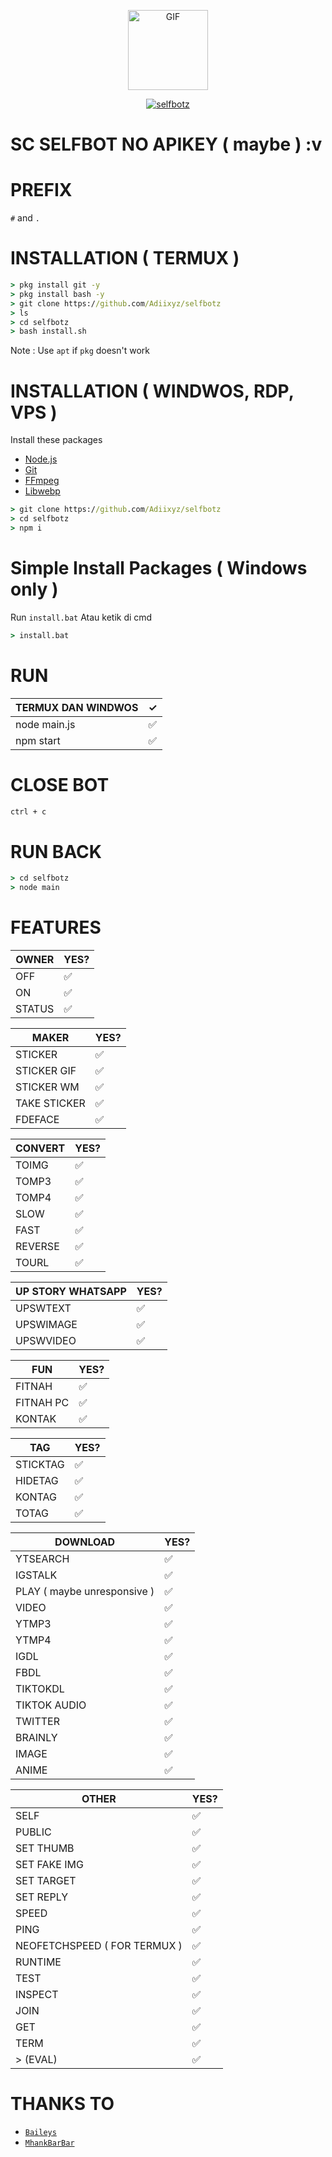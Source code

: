 <p align="center">
<img src="https://media.giphy.com/media/4dM1U76aAQ3dbE6bc3/giphy.gif" alt="GIF" width="128" height="128"/>
</p>
<p align="center">
<a href="#"><img title="selfbotz" 
src="https://img.shields.io/badge/Adiixyz-green?colorA=%23ff0000&colorB=%23017e40&style=for-the-badge"></a>
</p>

# SC SELFBOT NO APIKEY ( maybe ) :v

# PREFIX 
`#` and `.`

# INSTALLATION ( TERMUX )
```cmd
> pkg install git -y
> pkg install bash -y
> git clone https://github.com/Adiixyz/selfbotz
> ls
> cd selfbotz
> bash install.sh
```
Note : Use `apt`  if `pkg` doesn't work


# INSTALLATION ( WINDWOS, RDP, VPS )
Install these packages
* [Node.js](https://nodejs.org/en/)
* [Git](https://git-scm.com/downloads)
* [FFmpeg](https://github.com/BtbN/FFmpeg-Builds/releases/download/autobuild-2020-12-08-13-03/ffmpeg-n4.3.1-26-gca55240b8c-win64-gpl-4.3.zip)
* [Libwebp](https://developers.google.com/speed/webp/download)
```cmd
> git clone https://github.com/Adiixyz/selfbotz
> cd selfbotz
> npm i
```

# Simple Install Packages ( Windows only )
Run `install.bat`
Atau ketik di cmd
```cmd
> install.bat
```

# RUN 
| TERMUX DAN WINDWOS |✓|
| ------------- | ------------- |
| node main.js |✅|
| npm start |✅|

# CLOSE BOT
```cmd
ctrl + c
```
# RUN BACK
```cmd
> cd selfbotz
> node main
```

# FEATURES

| OWNER |YES?|
| ------------- | ------------- |
| OFF |✅|
| ON |✅|
| STATUS |✅|

| MAKER |YES?|
| ------------- | ------------- |
| STICKER |✅|
| STICKER GIF |✅|
| STICKER WM |✅|
| TAKE STICKER |✅|
| FDEFACE |✅|

| CONVERT |YES?|
| ------------- | ------------- |
| TOIMG |✅|
| TOMP3 |✅|
| TOMP4 |✅|
| SLOW |✅|
| FAST |✅|
| REVERSE |✅|
| TOURL |✅|

| UP STORY WHATSAPP |YES?|
| ------------- | ------------- |
| UPSWTEXT |✅|
| UPSWIMAGE |✅|
| UPSWVIDEO  |✅|

| FUN |YES?|
| ------------- | ------------- |
| FITNAH |✅|
| FITNAH PC |✅|
| KONTAK |✅|


| TAG |YES?|
| ------------- | ------------- |
| STICKTAG |✅|
| HIDETAG |✅|
| KONTAG |✅|
| TOTAG |✅|

| DOWNLOAD |YES?|
| ------------- | ------------- |
| YTSEARCH |✅|
| IGSTALK |✅|
| PLAY ( maybe unresponsive )|✅|
| VIDEO |✅|
| YTMP3 |✅|
| YTMP4 |✅|
| IGDL |✅|
| FBDL |✅|
| TIKTOKDL |✅|
| TIKTOK AUDIO |✅|
| TWITTER |✅|
| BRAINLY |✅|
| IMAGE |✅|
| ANIME |✅|

| OTHER |YES?|
| ------------- | ------------- |
| SELF |✅|
| PUBLIC |✅|
| SET THUMB |✅|
| SET FAKE IMG |✅|
| SET TARGET |✅|
| SET REPLY |✅|
| SPEED |✅|
| PING |✅|
| NEOFETCHSPEED ( FOR TERMUX )|✅|
| RUNTIME |✅|
| TEST |✅|
| INSPECT |✅|
| JOIN |✅|
| GET |✅|
| TERM |✅|
| > (EVAL) |✅|

# THANKS TO
* [`Baileys`](https://github.com/adiwajshing/Baileys)
* [`MhankBarBar`](https://github.com/MhankBarBar)

